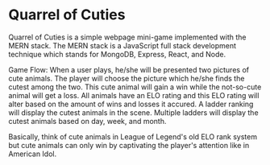 # Quarrel of Cuties
Quarrel of Cuties is a simple webpage mini-game implemented with the MERN stack. The MERN stack is a JavaScript full stack development technique which stands for MongoDB, Express, React, and Node. 

Game Flow: When a user plays, he/she will be presented two pictures of cute animals. The player will choose the picture which he/she finds the cutest among the two. This cute animal will gain a win while the not-so-cute animal will get a loss. All animals have an ELO rating and this ELO rating will alter based on the amount of wins and losses it accured. A ladder ranking will display the cutest animals in the scene. Multiple ladders will display the cutest animals based on day, week, and month. 

Basically, think of cute animals in League of Legend's old ELO rank system but cute animals can only win by captivating the player's attention like in American Idol.
